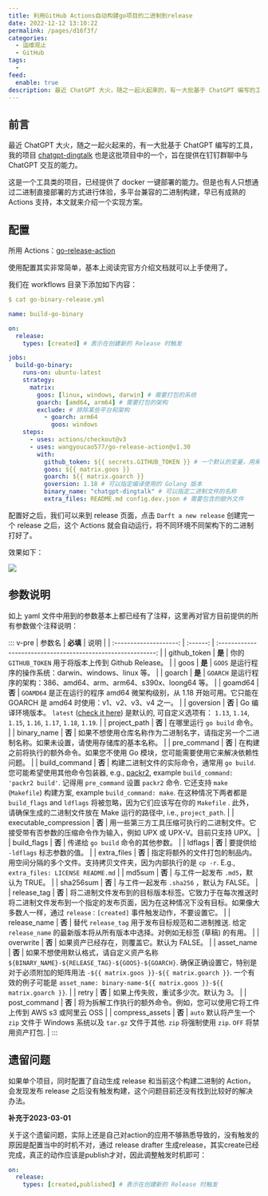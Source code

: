 ```yaml
---
title: 利用GitHub Actions自动构建go项目的二进制到release
date: 2022-12-12 13:10:22
permalink: /pages/d16f3f/
categories:
  - 运维观止
  - GitHub
tags:
  -
feed:
  enable: true
description: 最近 ChatGPT 大火，随之一起火起来的，有一大批基于 ChatGPT 编写的工具，我的项目chatgpt-dingtalk也是这批项目中的一个，旨在提供在钉钉群聊中与 ChatGPT 交互的能力。这是一个工具类的项目，已经提供了 docker 一键部署的能力。但是也有人只想通过二进制直接部署的方式进行体验，多平台兼容的二进制构建，早已有成熟的 Actions 支持，本文就来介绍一个实现方案。
---
```




## 前言

最近 ChatGPT 大火，随之一起火起来的，有一大批基于 ChatGPT 编写的工具，我的项目 [chatgpt-dingtalk](https://github.com/eryajf/chatgpt-dingtalk) 也是这批项目中的一个，旨在提供在钉钉群聊中与 ChatGPT 交互的能力。

这是一个工具类的项目，已经提供了 docker 一键部署的能力。但是也有人只想通过二进制直接部署的方式进行体验，多平台兼容的二进制构建，早已有成熟的 Actions 支持，本文就来介绍一个实现方案。

## 配置

所用 Actions：[go-release-action](https://github.com/wangyoucao577/go-release-action)

使用配置其实非常简单，基本上阅读完官方介绍文档就可以上手使用了。

我们在 workflows 目录下添加如下内容：

```yaml
$ cat go-binary-release.yml

name: build-go-binary

on:
  release:
    types: [created] # 表示在创建新的 Release 时触发

jobs:
  build-go-binary:
    runs-on: ubuntu-latest
    strategy:
      matrix:
        goos: [linux, windows, darwin] # 需要打包的系统
        goarch: [amd64, arm64] # 需要打包的架构
        exclude: # 排除某些平台和架构
          - goarch: arm64
            goos: windows
    steps:
      - uses: actions/checkout@v3
      - uses: wangyoucao577/go-release-action@v1.30
        with:
          github_token: ${{ secrets.GITHUB_TOKEN }} # 一个默认的变量，用来实现往 Release 中添加文件
          goos: ${{ matrix.goos }}
          goarch: ${{ matrix.goarch }}
          goversion: 1.18 # 可以指定编译使用的 Golang 版本
          binary_name: "chatgpt-dingtalk" # 可以指定二进制文件的名称
          extra_files: README.md config.dev.json # 需要包含的额外文件
```

配置好之后，我们可以来到 release 页面，点击 `Darft a new release` 创建完一个 release 之后，这个 Actions 就会自动运行，将不同环境不同架构下的二进制打好了。

效果如下：

![](http://t.eryajf.net/imgs/2022/12/1d8e1511fa8befa5.png)

## 参数说明

如上 yaml 文件中用到的参数基本上都已经有了注释，这里再对官方目前提供的所有参数做个注释说明：

::: v-pre
|         参数名         | **必填** |                             说明                             |
| :--------------------: | :------: | :----------------------------------------------------------: |
|      github_token      |  **是**  |     你的 `GITHUB_TOKEN` 用于将版本上传到 Github Release。     |
|          goos          |  **是**  |   `GOOS` 是运行程序的操作系统：darwin、windows、linux 等。    |
|         goarch         |  **是**  | `GOARCH` 是运行程序的架构：386、amd64、arm、arm64、s390x、loong64 等。 |
|        goamd64         |  **否**  | `GOAMD64` 是正在运行的程序 amd64 微架构级别，从 1.18 开始可用。它只能在 GOARCH 是 amd64 时使用：v1、v2、v3、v4 之一。 |
|       goversion        |  **否**  | Go 编译环境版本。 `latest` ([check it here](https://go.dev/VERSION?m=text)) 是默认的, 可自定义选项有： `1.13`, `1.14`, `1.15`, `1.16`, `1.17`, `1.18`, `1.19`. |
|      project_path      |  **否**  |                 在哪里运行 `go build` 命令。                 |
|      binary_name       |  **否**  | 如果不想使用仓库名称作为二进制名字，请指定另一个二进制名称。如果未设置，请使用存储库的基本名称。 |
|      pre_command       |  **否**  | 在构建之前将执行的额外命令。如果您不使用 Go 模块，您可能需要使用它来解决依赖性问题。 |
|     build_command      |  **否**  | 构建二进制文件的实际命令，通常用 `go build`. 您可能希望使用其他命令包装器, e.g., [packr2](https://github.com/gobuffalo/packr/tree/master/v2), example `build_command: 'packr2 build'`. 记得用 `pre_command` 设置 `packr2` 命令. 它还支持 `make` (`Makefile`) 构建方案, example `build_command: make`. 在这种情况下两者都是 `build_flags` and `ldflags` 将被忽略，因为它们应该写在你的 `Makefile` . 此外，请确保生成的二进制文件放在 Make 运行的路径中, i.e., `project_path`. |
| executable_compression |  **否**  | 用一些第三方工具压缩可执行的二进制文件。它接受带有否参数的压缩命令作为输入，例如 UPX 或 UPX-V。目前只支持 UPX。 |
|      build_flags       |  **否**  |               传递给 `go build` 命令的其他参数。               |
|        ldflags         |  **否**  |               要提供给 `-ldflags` 标志参数的值。               |
|      extra_files       |  **否**  | 指定将额外的文件打包的制品内。用空间分隔的多个文件。支持拷贝文件夹，因为内部执行的是 `cp -r`. E.g., `extra_files: LICENSE README.md` |
|         md5sum         |  **否**  |             与工件一起发布 `.md5`，默认为 TRUE。              |
|       sha256sum        |  **否**  |           与工件一起发布 `.sha256` ，默认为 FALSE。           |
|      release_tag       |  **否**  | 将二进制文件发布到的目标版本标签。它致力于在每次推送时将二进制文件发布到一个指定的发布页面，因为在这种情况下没有目标。如果像大多数人一样，通过 `release：[created]` 事件触发动作，不要设置它。 |
|      release_name      |  **否**  | 替代 `release_tag` 用于发布目标规范和二进制推送. 给定 `release_name` 的最新版本将从所有版本中选择。对例如无标签 (草稿) 的有用。 |
|       overwrite        |  **否**  |          如果资产已经存在，则覆盖它。默认为 FALSE。           |
|       asset_name       |  **否**  | 如果不想使用默认格式，请自定义资产名称 `${BINARY_NAME}-${RELEASE_TAG}-${GOOS}-${GOARCH}`. 确保正确设置它，特别是对于必须附加的矩阵用法 `-${{ matrix.goos }}-${{ matrix.goarch }}`. 一个有效的例子可能是 `asset_name: binary-name-${{ matrix.goos }}-${{ matrix.goarch }}`. |
|         retry          |  **否**  |             如果上传失败，重试多少次。默认为 3。              |
|      post_command      |  **否**  | 将为拆解工作执行的额外命令。例如，您可以使用它将工件上传到 AWS s3 或阿里云 OSS |
|    compress_assets     |  **否**  | `auto` 默认将产生一个 `zip` 文件于 Windows 系统以及 `tar.gz` 文件于其他. `zip` 将强制使用 `zip`. `OFF` 将禁用资产打包. |
:::

## 遗留问题

如果单个项目，同时配置了自动生成 release 和当前这个构建二进制的 Action，会发现发布 release 之后没有触发构建，这个问题目前还没有找到比较好的解决办法。

**补充于2023-03-01**

关于这个遗留问题，实际上还是自己对action的应用不够熟悉导致的，没有触发的原因是配置当中的时机不对，通过 release drafter 生成release，其实create已经完成，真正的动作应该是publish才对，因此调整触发时机即可：

```yaml
on:
  release:
    types: [created,published] # 表示在创建新的 Release 时触发
```